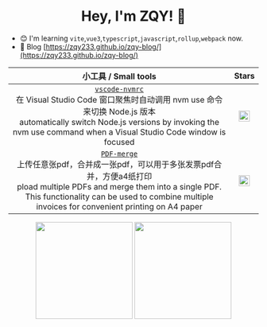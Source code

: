 <h1 align="center">
  Hey, I'm ZQY! 👋
</h1>

- 😊 I'm learning `vite`,`vue3`,`typescript`,`javascript`,`rollup`,`webpack` now.
- 📝 Blog [https://zqy233.github.io/zqy-blog/](https://zqy233.github.io/zqy-blog/)
  
| 小工具 / Small tools | Stars |
| :-: | :-: |
| [`vscode-nvmrc`](https://github.com/zqy233/vscode-nvmrc)<br>在 Visual Studio Code 窗口聚焦时自动调用 nvm use 命令来切换 Node.js 版本<br>automatically switch Node.js versions by invoking the nvm use command when a Visual Studio Code window is focused | <img src="https://img.shields.io/github/stars/zqy233/vscode-nvmrc?style=social" height="22" align="top" /> |
| [`PDF-merge`](https://github.com/zqy233/PDF-merge)<br>上传任意张pdf，合并成一张pdf，可以用于多张发票pdf合并，方便a4纸打印<br>pload multiple PDFs and merge them into a single PDF. This functionality can be used to combine multiple invoices for convenient printing on A4 paper | <img src="https://img.shields.io/github/stars/zqy233/PDF-merge?style=social" height="22" align="top" /> |

<div align="center">
  <img height="195"  src="https://github-readme-stats.vercel.app/api?username=zqy233&theme=prussian&show_icons=true&count_private=true" />
  <img height="195"  src="https://github-readme-stats.vercel.app/api/top-langs/?username=zqy233&layout=compact" />
</div>


